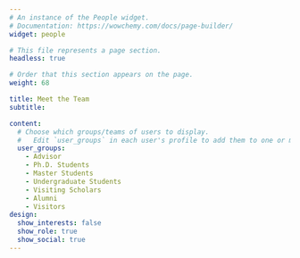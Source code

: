 ```yaml
---
# An instance of the People widget.
# Documentation: https://wowchemy.com/docs/page-builder/
widget: people

# This file represents a page section.
headless: true

# Order that this section appears on the page.
weight: 68

title: Meet the Team
subtitle:

content:
  # Choose which groups/teams of users to display.
  #   Edit `user_groups` in each user's profile to add them to one or more of these groups.
  user_groups:
    - Advisor
    - Ph.D. Students
    - Master Students
    - Undergraduate Students
    - Visiting Scholars
    - Alumni
    - Visitors
design:
  show_interests: false
  show_role: true
  show_social: true
---
```

